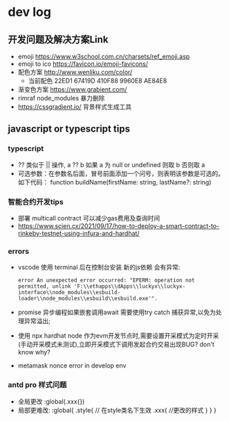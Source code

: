# dev log

## 开发问题及解决方案Link

* emoji <https://www.w3school.com.cn/charsets/ref_emoji.asp>
* emoji to ico <https://favicon.io/emoji-favicons/>
* 配色方案 <http://www.wenliku.com/color/>
  * 当前配色 22ED1  67419D  410F88  9960E8  AE84E8
* 渐变色方案 <https://www.grabient.com/>
* rimraf node_modules 暴力删除
* https://cssgradient.io/ 背景样式生成工具

## javascript or typescript tips

### typescript

* ?? 类似于 || 操作, a ?? b 如果 a 为 null or undefined 则取 b 否则取 a
* 可选参数：在参数名后面，冒号前面添加一个问号，则表明该参数是可选的。如下代码：
    function buildName(firstName: string, lastName?: string)

### 智能合约开发tips

* 部署 multicall contract 可以减少gas费用及查询时间
* https://www.scien.cx/2021/09/17/how-to-deploy-a-smart-contract-to-rinkeby-testnet-using-infura-and-hardhat/ 

### errors

* vscode 使用 terminal 后在控制台安装 新的js依赖 会有异常:

  `error An unexpected error occurred: "EPERM: operation not permitted, unlink 'F:\\ethapps\\dApps\\luckyx\\luckyx-interface\\node_modules\\esbuild-loader\\node_modules\\esbuild\\esbuild.exe'".`

* promise 异步编程如果嵌套调用await 需要使用try catch 捕获异常,以免为处理异常溢出;
* 使用 npx hardhat node 作为evm开发节点时,需要设置开采模式为定时开采(手动开采模式未测试),立即开采模式下调用发起合约交易出现BUG? don't know why?
* metamask nonce error in develop env

### antd pro 样式问题

* 全局更改 :global(.xxx{})
* 局部更难改:
    :global{
        .style{ // 在style类名下生效
          .xxx{
            //更改的样式
          }
        }
      }